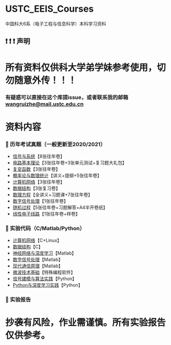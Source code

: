 # USTC_EEIS_Courses
中国科大6系（电子工程与信息科学）本科学习资料


## :exclamation: :exclamation: :exclamation: 声明

# 所有资料仅供科大学弟学妹参考使用，切勿随意外传！！！

### 有疑惑可以直接在这个库提issue，或者联系我的邮箱 wangruizhe@mail.ustc.edu.cn


# 资料内容

### :rocket: 历年考试真题（一般更新至2020/2021）

- [信号与系统](./信号与系统/)【8张往年卷】
- [电路基本理论](./电路基本理论/)【3张往年卷+3张单元测试+复习题大礼包】
- [复变函数](./复变函数/)【3张往年卷】
- [概率论与数理统计](./概率论和数理统计/)【讲义+提纲+5张往年卷】
- [计算机网络](./计算机网络/)【3张往年卷】
- [数据结构](./数据结构/)【3张复习卷】
- [数理方程](./数理方程/)【全讲义+习题课+7张往年卷】
- [数字信号处理](./数字信号处理/)【1张往年卷】
- [随机过程](./随机过程/)【5张往年卷+习题解答+A4半开卷纸】
- [线性电子线路](./线性电子线路/)【1张往年卷+样卷】


### :rocket: 实验代码（C/Matlab/Python）

- [计算机网络](./计算机网络/)【C+Linux】
- [数据结构](./数据结构/)【C】
- [神经网络与深度学习](./神经网络与深度学习/)【Matlab】
- [数字信号处理](./数字信号处理/)【Matlab】
- [现代通信原理](./现代通信原理/)【Matlab】
- [微波技术基础](./微波技术基础/)【特殊编程软件】
- [信号建模与算法实践](./信号建模与算法实践/)【Python】
- [Python与深度学习实践](./Python与深度学习实践/)【Python】

### :rocket: 实验报告

# 抄袭有风险，作业需谨慎。所有实验报告仅供参考。